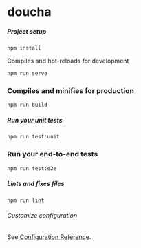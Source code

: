 # doucha

##### Project setup
```
npm install
```

Compiles and hot-reloads for development

```
npm run serve
```

### Compiles and minifies for production
```
npm run build
```

##### Run your unit tests
```
npm run test:unit
```

### Run your end-to-end tests
```
npm run test:e2e
```

##### Lints and fixes files
```
npm run lint
```

###### Customize configuration

See [Configuration Reference](https://cli.vuejs.org/config/).
